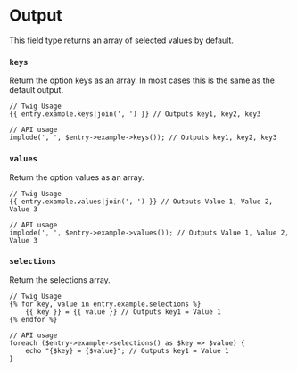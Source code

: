 # Output

This field type returns an array of selected values by default.

### `keys`

Return the option keys as an array. In most cases this is the same as the default output.

```
// Twig Usage
{{ entry.example.keys|join(', ') }} // Outputs key1, key2, key3

// API usage
implode(', ', $entry->example->keys()); // Outputs key1, key2, key3
```

### `values`

Return the option values as an array.

```
// Twig Usage
{{ entry.example.values|join(', ') }} // Outputs Value 1, Value 2, Value 3

// API usage
implode(', ', $entry->example->values()); // Outputs Value 1, Value 2, Value 3
```

### `selections`

Return the selections array.

```
// Twig Usage
{% for key, value in entry.example.selections %}
	{{ key }} = {{ value }} // Outputs key1 = Value 1
{% endfor %}

// API usage
foreach ($entry->example->selections() as $key => $value) {
	echo "{$key} = {$value}"; // Outputs key1 = Value 1
}
```
